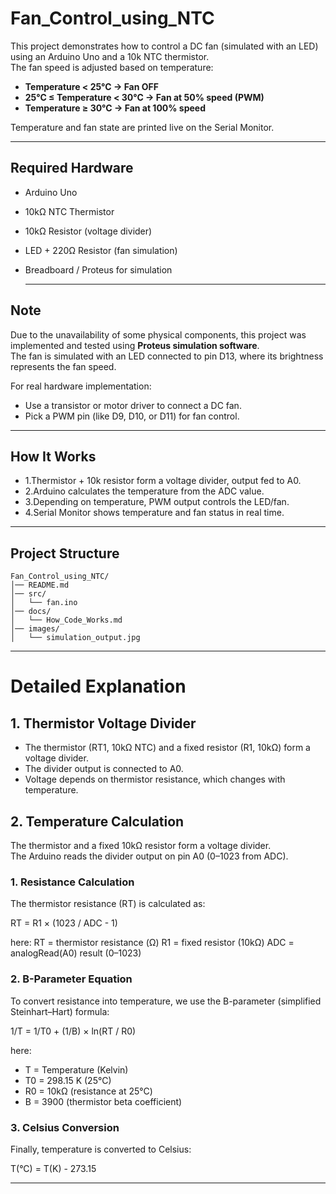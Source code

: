# Fan_Control_using_NTC

This project demonstrates how to control a DC fan (simulated with an LED) using an Arduino Uno and a 10k NTC thermistor.  
The fan speed is adjusted based on temperature:

- **Temperature < 25°C → Fan OFF**  
- **25°C ≤ Temperature < 30°C → Fan at 50% speed (PWM)**  
- **Temperature ≥ 30°C → Fan at 100% speed**  

Temperature and fan state are printed live on the Serial Monitor.

---

## Required Hardware 
- Arduino Uno
- 10kΩ NTC Thermistor
- 10kΩ Resistor (voltage divider)
- LED + 220Ω Resistor (fan simulation)
- Breadboard / Proteus for simulation

  ---
## Note

Due to the unavailability of some physical components, this project was implemented and tested using **Proteus simulation software**.  
The fan is simulated with an LED connected to pin D13, where its brightness represents the fan speed.  

For real hardware implementation:
- Use a transistor or motor driver to connect a DC fan.
- Pick a PWM pin (like D9, D10, or D11) for fan control.

---

##  How It Works
- 1.Thermistor + 10k resistor form a voltage divider, output fed to A0.
- 2.Arduino calculates the temperature from the ADC value.
- 3.Depending on temperature, PWM output controls the LED/fan.
- 4.Serial Monitor shows temperature and fan status in real time.

---
## Project Structure
```
Fan_Control_using_NTC/
│── README.md
│── src/
│   └── fan.ino
│── docs/
│   └── How_Code_Works.md
│── images/
│   └── simulation_output.jpg
```
---
# Detailed Explanation

## 1. Thermistor Voltage Divider
- The thermistor (RT1, 10kΩ NTC) and a fixed resistor (R1, 10kΩ) form a voltage divider.  
- The divider output is connected to A0.  
- Voltage depends on thermistor resistance, which changes with temperature.

## 2. Temperature Calculation

The thermistor and a fixed 10kΩ resistor form a voltage divider.  
The Arduino reads the divider output on pin A0 (0–1023 from ADC).  

### 1. Resistance Calculation
The thermistor resistance (RT) is calculated as:

RT = R1 × (1023 / ADC - 1)

here:
RT = thermistor resistance (Ω)
R1 = fixed resistor (10kΩ)
ADC = analogRead(A0) result (0–1023)

### 2. B-Parameter Equation
To convert resistance into temperature, we use the B-parameter (simplified Steinhart–Hart) formula:

1/T = 1/T0 + (1/B) × ln(RT / R0)

here:
- T  = Temperature (Kelvin)
- T0 = 298.15 K (25°C)
- R0 = 10kΩ (resistance at 25°C)
- B  = 3900 (thermistor beta coefficient)

### 3. Celsius Conversion
Finally, temperature is converted to Celsius:

T(°C) = T(K) - 273.15

---
